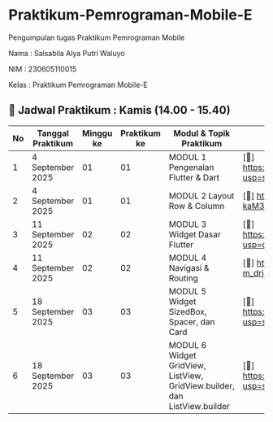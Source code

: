 # Praktikum-Pemrograman-Mobile-E
Pengumpulan tugas Praktikum Pemrograman Mobile

Nama : Salsabila Alya Putri Waluyo

NIM : 230605110015

Kelas : Praktikum Pemrograman Mobile-E  
## 📅 Jadwal Praktikum : Kamis (14.00 - 15.40)

| No | Tanggal Praktikum | Minggu ke | Praktikum ke | Modul & Topik Praktikum           | Link Google Drive | Link GitHub |
|----|-------------------|-----------|--------------|---------------------------|-------------------|-------------|
| 1  | 4 September 2025  | 01        | 01           | MODUL 1 Pengenalan Flutter & Dart | [📂] https://drive.google.com/file/d/1awuJkEVPECZQR3Obslwevs58WBeJDLZF/view?usp=sharing | [💻 GitHub](https://github.com/SalsabilaAlya26/mobile-programming-practicum-pertemuan-1-modul-1-) |
| 2  | 4 September 2025  | 01        | 01           | MODUL 2 Layout Row & Column       | [📂] https://drive.google.com/file/d/1B_EmaTQ-n8b961bV-kaM3ZucGRN5Bz3W/view?usp=sharing | [💻 GitHub](https://github.com/SalsabilaAlya26/mobile-programming-practicum-pertemuan-1-modul-2.git) |
| 3  | 11 September 2025 | 02        | 02           | MODUL 3 Widget Dasar Flutter      | [📂] https://drive.google.com/file/d/1sNAgPhvgKRwecy9z8d53I_0gQ7jGEPMN/view?usp=drive_link | [💻 GitHub](https://github.com/SalsabilaAlya26/mobile-programming-practicum-pertemuan-2-modul-1.git) |
| 4  | 11 September 2025 | 02        | 02           | MODUL 4 Navigasi & Routing        | [📂] https://drive.google.com/file/d/1nvxgbSvFUk3QNZMSchW-m_drj28Y_oRC/view?usp=sharing | [💻 GitHub](https://github.com/SalsabilaAlya26/mobile-programming-practicum-pertemuan-2-modul-2.git) |
| 5  | 18 September 2025 | 03        | 03           | MODUL 5 Widget SizedBox, Spacer, dan Card  | [📂] https://drive.google.com/file/d/1va4am4MdsnSbFexuCqVqiea9azBf9tXT/view?usp=sharing | [💻 GitHub](https://github.com/SalsabilaAlya26/mobile-programming-practicum-pertemuan-3-modul-1.git) |
| 6 | 18 September 2025 | 03         | 03           | MODUL 6 Widget GridView, ListView, GridView.builder, dan ListView.builder |  [📂] https://drive.google.com/file/d/1o6txcDuknyopv8NkYoDLJrGX2BAiH3DM/view?usp=sharing | [💻 GitHub](https://github.com/SalsabilaAlya26/mobile-programming-practicum-pertemuan-3-modul-2.git) |
